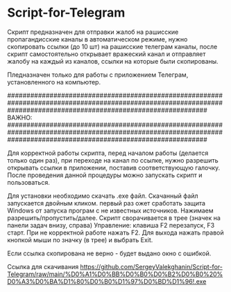 # Script-for-Telegram
Скрипт предназначен для отправки жалоб на рашисские пропагандисские каналы в автоматическом режиме, нужно скопировать ссылки (до 10 шт) на рашисские телеграм каналы, после скрипт самостоятельно открывает вражеский канал и отправляет жалобу на каждый из каналов, ссылки на которые были скопированы. 

Пледназначен  только для работы с приложением Телеграм, установленного на компьютер.

####################################################################################################################################################################
ВАЖНО:
####################################################################################################################################################################

Для корректной работы  скрипта, перед началом работы  (делается только один раз), при переходе на канал по ссылке, нужно разрешить открывать ссылки в приложении, поставив соответствующую галочку. После проведения данной процедуры можно запускать скрипт и пользоваться.  

Для установки необходимо  скачать .exe файл.  Скачанный файл запускается двойным кликом. первый раз ожет сработать защита Windows от запуска програм с не известных источников. Нажимаем разрешить/пропустить/далее. Скрипт сворачивается в трее (значек на панели задач внизу, справа) 
Управление: клавиша F2 перезапуск, F3 старт. При не корректной работе нажать F2. Для выхода нажать правой кнопкой мыши по значку (в трее) и выбрать Exit.  

Если ссылка скопирована не верно - будет выдано окно с ошибкой. 

Ссылка для скачивания https://github.com/SergeyValekghanin/Script-for-Telegram/raw/main/%D0%A1%D0%BB%D0%B0%D0%B2%D0%B0%20%D0%A3%D0%BA%D1%80%D0%B0%D1%97%D0%BD%D1%96!.exe
